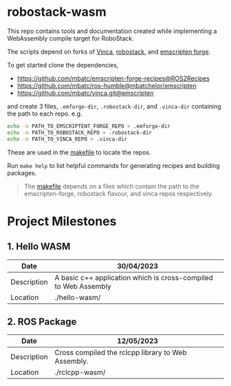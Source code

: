 # robostack-wasm

This repo contains tools and documentation created while implementing a WebAssembly compile target for RoboStack.

The scripts depend on forks of [Vinca](https://github.com/RoboStack/vinca), [robostack](https://github.com/RoboStack/ros-humble), and [emscripten forge](https://github.com/emscripten-forge/recipes). 

To get started clone the dependencies,
  * https://github.com/mbatc/emscripten-forge-recipes@ROS2Recipes
  * https://github.com/mbatc/ros-humble@mbatchelor/emscripten
  * https://github.com/mbatc/vinca.git@emscripten

and create 3 files, `.emforge-dir`, `.robostack-dir`, and `.vinca-dir` containing the path to each repo. e.g.

```sh
echo -n PATH_TO_EMSCRIPTENT_FORGE_REPO > .emforge-dir
echo -n PATH_TO_ROBOSTACK_REPO > .robostack-dir
echo -n PATH_TO_VINCA_REPO > .vinca-dir
```

These are used in the [makefile](./makefile) to locate the repos.

Run `make help` to list helpful commands for generating recipes and building packages.

> The [makefile](./makefile) depends on a  files which contain the path to the emscripten-forge, robostack flavour, and vinca repos respectively.

# Project Milestones

## 1. Hello WASM

| Date | 30/04/2023 |
|-|-|
| Description | A basic c++ application which is cross-compiled to Web Assembly |
| Location | ./hello-wasm/ |

## 2. ROS Package

| Date | 12/05/2023 |
|-|-|
| Description | Cross compiled the rclcpp library to Web Assembly. |
| Location |./rclcpp-wasm/ |
